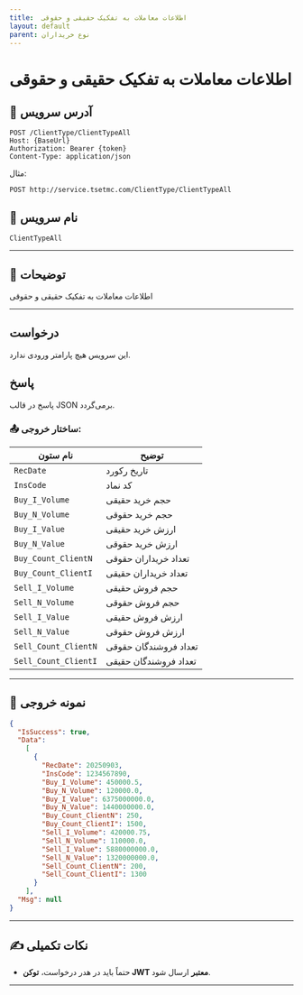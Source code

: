 ```yaml
---
title:  اطلاعات معاملات به تفکیک حقیقی و حقوقی
layout: default
parent: نوع خریداران
---
```


#  اطلاعات معاملات به تفکیک حقیقی و حقوقی

## 📌 آدرس سرویس

```
POST /ClientType/ClientTypeAll
Host: {BaseUrl}
Authorization: Bearer {token}
Content-Type: application/json
```

مثال:
```
POST http://service.tsetmc.com/ClientType/ClientTypeAll
```

## 🧾 نام سرویس

`ClientTypeAll`

---

## 🎯 توضیحات

 اطلاعات معاملات به تفکیک حقیقی و حقوقی

---

## درخواست

این سرویس هیچ پارامتر ورودی ندارد.

## پاسخ

پاسخ در قالب JSON برمی‌گردد.

### 📤 ساختار خروجی:

| نام ستون               | توضیح |
|------------------------|-------|
| `RecDate`                | تاریخ رکورد |
| `InsCode`                | کد نماد |
| `Buy_I_Volume`           | حجم خرید حقیقی |
| `Buy_N_Volume`           | حجم خرید حقوقی |
| `Buy_I_Value`            | ارزش خرید حقیقی |
| `Buy_N_Value`            | ارزش خرید حقوقی |
| `Buy_Count_ClientN`      | تعداد خریداران حقوقی |
| `Buy_Count_ClientI`      | تعداد خریداران حقیقی |
| `Sell_I_Volume`          | حجم فروش حقیقی |
| `Sell_N_Volume`          | حجم فروش حقوقی |
| `Sell_I_Value`           | ارزش فروش حقیقی |
| `Sell_N_Value`           | ارزش فروش حقوقی |
| `Sell_Count_ClientN`     | تعداد فروشندگان حقوقی |
| `Sell_Count_ClientI`     | تعداد فروشندگان حقیقی |

---

## 📄 نمونه خروجی

```json
{
  "IsSuccess": true,
  "Data":
    [
      {
        "RecDate": 20250903,
        "InsCode": 1234567890,
        "Buy_I_Volume": 450000.5,
        "Buy_N_Volume": 120000.0,
        "Buy_I_Value": 6375000000.0,
        "Buy_N_Value": 1440000000.0,
        "Buy_Count_ClientN": 250,
        "Buy_Count_ClientI": 1500,
        "Sell_I_Volume": 420000.75,
        "Sell_N_Volume": 110000.0,
        "Sell_I_Value": 5880000000.0,
        "Sell_N_Value": 1320000000.0,
        "Sell_Count_ClientN": 200,
        "Sell_Count_ClientI": 1300
      }
    ],
  "Msg": null
}
```

---

## ✍️ نکات تکمیلی
- حتماً باید در هدر درخواست، **توکن JWT معتبر** ارسال شود.

---


